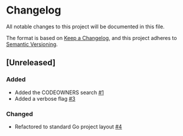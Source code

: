 # Changelog

All notable changes to this project will be documented in this file.

The format is based on [Keep a Changelog](https://keepachangelog.com/en/1.1.0/),
and this project adheres to [Semantic Versioning](https://semver.org/spec/v2.0.0.html).

## [Unreleased]

### Added

- Added the CODEOWNERS search [#1](https://github.com/Klazomenai/haggis/issues/1)
- Added a verbose flag [#3](https://github.com/Klazomenai/haggis/issues/3)

### Changed

- Refactored to standard Go project layout [#4](https://github.com/Klazomenai/haggis/issues/4)
